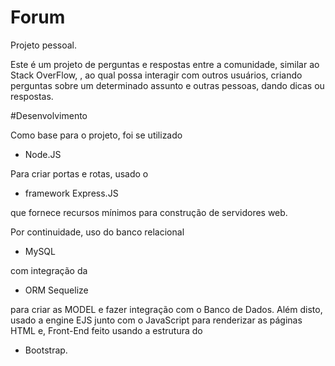 # Forum
Projeto pessoal.

Este é um projeto de perguntas e respostas entre a comunidade, similar ao Stack OverFlow, , ao qual possa interagir com outros usuários, criando perguntas sobre um determinado assunto e outras pessoas, dando dicas ou respostas.

#Desenvolvimento

Como base para o projeto, foi se utilizado
  - Node.JS

Para criar portas e rotas, usado o 
  - framework Express.JS
    
que fornece recursos mínimos para construção de servidores web.
  
Por continuidade, uso do banco relacional
  - MySQL
    
com integração da
  - ORM Sequelize
    
para criar as MODEL e fazer integração com o Banco de Dados.
Além disto, usado a engine EJS junto com o JavaScript para renderizar as páginas HTML e, Front-End feito usando a estrutura do

  - Bootstrap.
